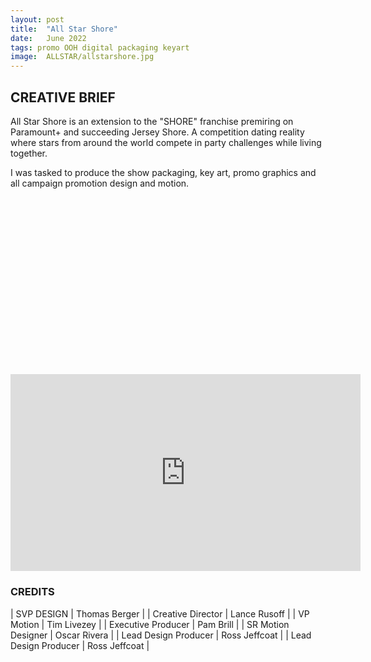 ```yaml
---
layout: post
title:  "All Star Shore"
date:   June 2022
tags: promo OOH digital packaging keyart
image:	ALLSTAR/allstarshore.jpg	
---
```


## CREATIVE BRIEF

All Star Shore is an extension to the "SHORE" franchise premiring on Paramount+ and succeeding Jersey Shore.  A competition dating reality where stars from around the world compete in party challenges while living together.

I was tasked to produce the show packaging, key art, promo graphics and all campaign promotion design and motion.

<div style="padding:56.25% 0 0 0;position:relative;"><iframe width="560" height="315" src="https://www.youtube.com/embed/jXN-Ki_KPuw?si=H_J29qTAWD7U1Sa1" title="YouTube video player" frameborder="0" allow="accelerometer; autoplay; clipboard-write; encrypted-media; gyroscope; picture-in-picture; web-share" allowfullscreen></iframe></div>

### CREDITS

| SVP DESIGN | Thomas Berger |
| Creative Director | Lance Rusoff |
| VP Motion | Tim Livezey |
| Executive Producer | Pam Brill |
| SR Motion Designer | Oscar Rivera |
| Lead Design Producer | Ross Jeffcoat |
| Lead Design Producer | Ross Jeffcoat |